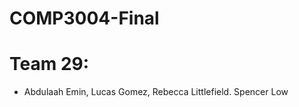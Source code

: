 # COMP3004-Final
<h1>Team 29: </h1>

- Abdulaah Emin, Lucas Gomez, Rebecca Littlefield. Spencer Low

